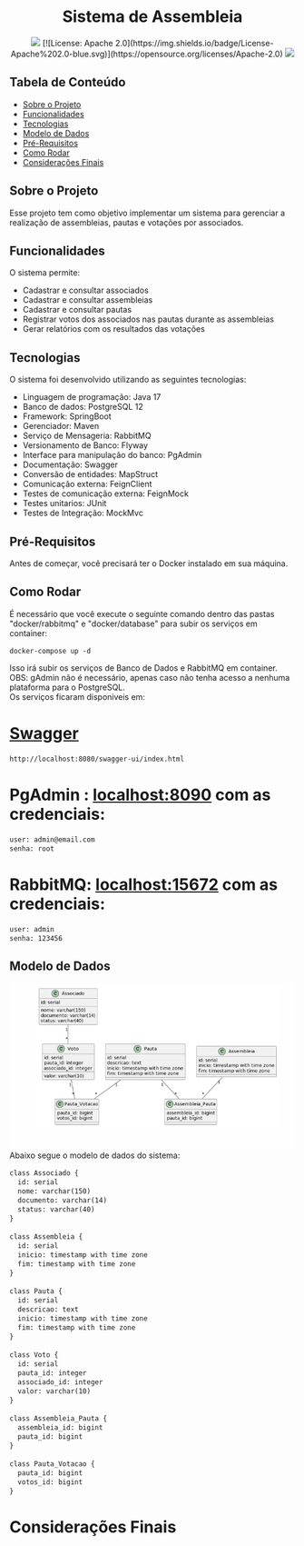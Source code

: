 <p align="center">
  <h1 align="center">Sistema de Assembleia</h1>
</p>

<p align="center">
  <img src="https://img.shields.io/badge/Version-1.0.0-brightgreen.svg"/>
  [![License: Apache 2.0](https://img.shields.io/badge/License-Apache%202.0-blue.svg)](https://opensource.org/licenses/Apache-2.0)
  <img src="https://img.shields.io/badge/PRs-welcome-brightgreen.svg"/>
</p>

## Tabela de Conteúdo

- [Sobre o Projeto](#sobre-o-projeto)
- [Funcionalidades](#funcionalidades)
- [Tecnologias](#tecnologias)
- [Modelo de Dados](#modelo-de-dados)
- [Pré-Requisitos](#pré-requisitos)
- [Como Rodar](#como-rodar)
- [Considerações Finais](#considerações-finais)

## Sobre o Projeto

Esse projeto tem como objetivo implementar um sistema para gerenciar a realização de assembleias, pautas e votações por associados.

## Funcionalidades

O sistema permite:

- Cadastrar e consultar associados
- Cadastrar  e consultar assembleias
- Cadastrar  e consultar pautas
- Registrar votos dos associados nas pautas durante as assembleias
- Gerar relatórios com os resultados das votações

## Tecnologias

O sistema foi desenvolvido utilizando as seguintes tecnologias:

- Linguagem de programação: Java 17
- Banco de dados: PostgreSQL 12
- Framework: SpringBoot
- Gerenciador: Maven
- Serviço de Mensageria: RabbitMQ
- Versionamento de Banco: Flyway
- Interface para manipulação do banco: PgAdmin
- Documentação: Swagger
- Conversão de entidades: MapStruct
- Comunicação externa: FeignClient
- Testes de comunicação externa: FeignMock
- Testes unitarios: JUnit
- Testes de Integração: MockMvc

## Pré-Requisitos

Antes de começar, você precisará ter o Docker instalado em sua máquina.<br>

## Como Rodar

É necessário que você execute o seguinte comando dentro das pastas "docker/rabbitmq" e "docker/database" para subir os serviços em container:
`````
docker-compose up -d
`````
Isso irá subir os serviços de Banco de Dados e RabbitMQ em container.<br>
OBS: gAdmin não é necessário, apenas caso não tenha acesso a nenhuma plataforma para o PostgreSQL.<br>
Os serviços ficaram disponiveis em:

# [Swagger](http://localhost:8080/swagger-ui/index.html)
`````
http://localhost:8080/swagger-ui/index.html
`````

# PgAdmin : [localhost:8090](http://localhost:8090) com as credenciais:
`````
user: admin@email.com
senha: root
`````
# RabbitMQ:  [localhost:15672](http://localhost:15672)  com as credenciais:
`````
user: admin
senha: 123456
`````

## Modelo de Dados
![mapeamentoDB.png](img.png)
Abaixo segue o modelo de dados do sistema:

```plantuml
class Associado {
  id: serial
  nome: varchar(150)
  documento: varchar(14)
  status: varchar(40)
}

class Assembleia {
  id: serial
  inicio: timestamp with time zone
  fim: timestamp with time zone
}

class Pauta {
  id: serial
  descricao: text
  inicio: timestamp with time zone
  fim: timestamp with time zone
}

class Voto {
  id: serial
  pauta_id: integer
  associado_id: integer
  valor: varchar(10)
}

class Assembleia_Pauta {
  assembleia_id: bigint
  pauta_id: bigint
}

class Pauta_Votacao {
  pauta_id: bigint
  votos_id: bigint
}
```

# Considerações Finais
